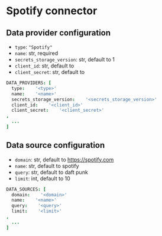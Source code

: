 # Spotify connector

## Data provider configuration

* `type`: `"Spotify"`
* `name`: str, required
* `secrets_storage_version`: str, default to 1
* `client_id`: str, default to 
* `client_secret`: str, default to 

```coffee
DATA_PROVIDERS: [
  type:    '<type>'
  name:    '<name>'
  secrets_storage_version:    '<secrets_storage_version>'
  client_id:    '<client_id>'
  client_secret:    '<client_secret>'
,
  ...
]
```


## Data source configuration

* `domain`: str, default to https://spotify.com
* `name`: str, default to spotify
* `query`: str, default to daft punk
* `limit`: int, default to 10

```coffee
DATA_SOURCES: [
  domain:    '<domain>'
  name:    '<name>'
  query:    '<query>'
  limit:    '<limit>'
,
  ...
]
```
